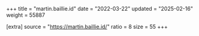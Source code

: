 +++
title = "martin.baillie.id"
date = "2022-03-22"
updated = "2025-02-16"
weight = 55887

[extra]
source = "https://martin.baillie.id/"
ratio = 8
size = 55
+++
